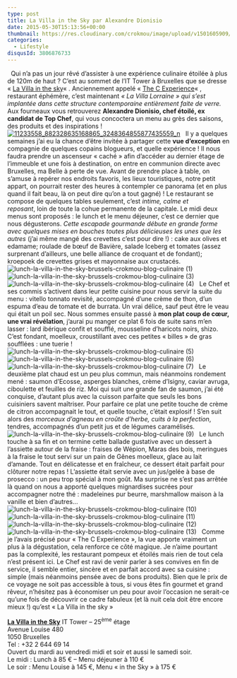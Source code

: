 ```yaml
---
type: post
title: La Villa in the Sky par Alexandre Dionisio
date: 2015-05-30T15:13:56+00:00
thumbnail: https://res.cloudinary.com/crokmou/image/upload/v1501605909/lunch-la-villa-in-the-sky-brussels-crokmou-blog-culinaire-8-160x107_cgsi8j.jpg
categories: 
  - Lifestyle
disqusId: 3806876733
---
```


  Qui n’a pas un jour rêvé d’assister à une expérience culinaire étoilée à plus de 120m de haut ? C’est au sommet de l’IT Tower à Bruxelles que se dresse « [La Villa in the sky](http://www.lavillainthesky.be/)« . Anciennement appelé « [The C Experience](http://www.crokmou.com/the-c-experience-bruxelles-ma-belle/)« , restaurant éphémère, c’est maintenant _« La Villa Lorraine » qui s’est implantée dans cette structure contemporaine entièrement faite de verre._ Aux fourneaux vous retrouverez **Alexandre Dionisio, chef étoilé, ex candidat de Top Chef**, qui vous concoctera un menu au grès des saisons, des produits et des inspirations !   [![11233558_882328635168865_3248364855877435559_n](https://res.cloudinary.com/crokmou/image/upload/v1501605568/11233558_882328635168865_3248364855877435559_n_wfp9cb.jpg)](https://res.cloudinary.com/crokmou/image/upload/v1501605568/11233558_882328635168865_3248364855877435559_n_wfp9cb.jpg)   Il y a quelques semaines j’ai eu la chance d’être invitée à partager cette **vue d’exception** en compagnie de quelques copains blogueurs, et quelle expérience ! Il nous faudra prendre un ascenseur « caché » afin d’accéder au dernier étage de l’immeuble et une fois à destination, on entre en communion directe avec Bruxelles, ma Belle à perte de vue. Avant de prendre place à table, on s’amuse à repérer nos endroits favoris, les lieux touristiques, notre petit appart, on pourrait rester des heures à contempler ce panorama (et en plus quand il fait beau, là on peut dire qu’on a tout gagné) ! Le restaurant se compose de quelques tables seulement, c’est _intime, calme et reposant_, loin de toute la cohue permanente de la capitale. Le midi deux menus sont proposés : le lunch et le menu déjeuner, c’est ce dernier que nous dégusterons. _Cette escapade gourmande débute en grande forme avec quelques mises en bouches toutes plus délicieuses les unes que les autres_ (j’ai même mangé des crevettes c’est pour dire !) : cake aux olives et edamame; roulade de bœuf de Bavière, salade Iceberg et tomates (assez surprenant d’ailleurs, une belle alliance de croquant et de fondant); kroepoek de crevettes grises et mayonnaise aux crustacés.   ![lunch-la-villa-in-the-sky-brussels-crokmou-blog-culinaire (1)](https://res.cloudinary.com/crokmou/image/upload/v1501605907/lunch-la-villa-in-the-sky-brussels-crokmou-blog-culinaire-1_qezpjn.jpg) ![lunch-la-villa-in-the-sky-brussels-crokmou-blog-culinaire (3)](https://res.cloudinary.com/crokmou/image/upload/v1501605907/lunch-la-villa-in-the-sky-brussels-crokmou-blog-culinaire-3_mf3cfc.jpg)![lunch-la-villa-in-the-sky-brussels-crokmou-blog-culinaire (4)](https://res.cloudinary.com/crokmou/image/upload/v1501605908/lunch-la-villa-in-the-sky-brussels-crokmou-blog-culinaire-4_tuxne5.jpg)   Le Chef et ses commis s’activent dans leur petite cuisine pour nous servir la suite du menu : vitello tonnato revisité, accompagné d’une crème de thon, d’un espuma d’eau de tomate et de burrata. Un vrai délice, sauf peut être le veau qui était un poil sec. Nous sommes ensuite passé à **mon plat coup de cœur, une vrai révélation**, j’aurai pu manger ce plat 6 fois de suite sans m’en lasser : lard ibérique confit et soufflé, mousseline d’haricots noirs, shizo. C’est fondant, moelleux, croustillant avec ces petites « billes » de gras soufflées : une tuerie !   ![lunch-la-villa-in-the-sky-brussels-crokmou-blog-culinaire (5)](https://res.cloudinary.com/crokmou/image/upload/v1501605912/lunch-la-villa-in-the-sky-brussels-crokmou-blog-culinaire-5_vzmbx6.jpg) ![lunch-la-villa-in-the-sky-brussels-crokmou-blog-culinaire (6)](https://res.cloudinary.com/crokmou/image/upload/v1501605913/lunch-la-villa-in-the-sky-brussels-crokmou-blog-culinaire-6_m5f6rs.jpg)![lunch-la-villa-in-the-sky-brussels-crokmou-blog-culinaire (7)](https://res.cloudinary.com/crokmou/image/upload/v1501605910/lunch-la-villa-in-the-sky-brussels-crokmou-blog-culinaire-7_j1hugq.jpg)   Le deuxième plat chaud est un peu plus commun, mais néanmoins rondement mené : saumon d’Ecosse, asperges blanches, crème d’Isigny, caviar avruga, ciboulette et feuilles de riz. Moi qui suit une grande fan de saumon, j’ai été conquise, d’autant plus avec la cuisson parfaite que seuls les bons cuisiniers savent maîtriser. Pour parfaire ce plat une petite touche de crème de citron accompagnait le tout, et quelle touche, c’était explosif ! S’en suit alors des _morceaux d’agneau en croûte d’herbe, cuits à la perfection_, tendres, accompagnés d’un petit jus et de légumes caramélisés.   ![lunch-la-villa-in-the-sky-brussels-crokmou-blog-culinaire (9)](https://res.cloudinary.com/crokmou/image/upload/v1501605911/lunch-la-villa-in-the-sky-brussels-crokmou-blog-culinaire-9_qszbrf.jpg)   Le lunch touche à sa fin et on termine cette ballade gustative avec un dessert à l’assiette autour de la fraise : fraises de Wépion, Maras des bois, meringues à la fraise le tout servi sur un pain de Gênes moelleux, glace au lait d’amande. Tout en délicatesse et en fraîcheur, ce dessert était parfait pour clôturer notre repas ! L’assiette était servie avec un jus/gelée à base de prosecco : un peu trop spécial à mon goût. Ma surprise ne s’est pas arrêtée là quand on nous a apporté quelques mignardises sucrées pour accompagner notre thé : madeleines pur beurre, marshmallow maison à la vanille et bien d’autres…   ![lunch-la-villa-in-the-sky-brussels-crokmou-blog-culinaire (10)](https://res.cloudinary.com/crokmou/image/upload/v1501605913/lunch-la-villa-in-the-sky-brussels-crokmou-blog-culinaire-10_iy35mt.jpg) ![lunch-la-villa-in-the-sky-brussels-crokmou-blog-culinaire (11)](https://res.cloudinary.com/crokmou/image/upload/v1501605915/lunch-la-villa-in-the-sky-brussels-crokmou-blog-culinaire-11_hncn7p.jpg) ![lunch-la-villa-in-the-sky-brussels-crokmou-blog-culinaire (12)](https://res.cloudinary.com/crokmou/image/upload/v1501605913/lunch-la-villa-in-the-sky-brussels-crokmou-blog-culinaire-12_ckexhy.jpg)![lunch-la-villa-in-the-sky-brussels-crokmou-blog-culinaire (13)](https://res.cloudinary.com/crokmou/image/upload/v1501605916/lunch-la-villa-in-the-sky-brussels-crokmou-blog-culinaire-13_amblf3.jpg)   Comme je l’avais précisé pour « The C Experience », la vue apporte vraiment un plus à la dégustation, cela renforce ce côté magique. Je n’aime pourtant pas la complexité, les restaurant pompeux et étoilés mais rien de tout cela n’est présent ici. Le Chef est ravi de venir parler à ses convives en fin de service, il semble entier, sincère et en parfait accord avec sa cuisine : simple (mais néanmoins pensée avec de bons produits). Bien que le prix de ce voyage ne soit pas accessible à tous, si vous êtes fin gourmet et grand rêveur, n’hésitez pas à économiser un peu pour avoir l’occasion ne serait-ce qu’une fois de découvrir ce cadre fabuleux (et là nuit cela doit être encore mieux !) qu’est « La Villa in the sky »  

[**La Villa in the Sky**](http://www.lavillainthesky.be/) IT Tower – 25<sup>ème</sup> étage  
Avenue Louise 480  
1050 Bruxelles  
Tel : +32 2 644 69 14  
Ouvert du mardi au vendredi midi et soir et aussi le samedi soir.  
Le midi : Lunch à 85 € – Menu déjeuner à 110 €  
Le soir : Menu Louise à 145 €, Menu « in the Sky » à 175 €